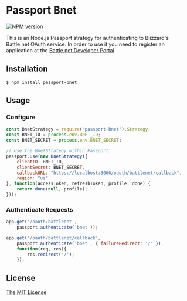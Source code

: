 # Passport Bnet

[![NPM
version](https://badge.fury.io/js/passport-bnet.svg)](http://badge.fury.io/js/passport-bnet)

This is an Node.js Passport strategy for authenticating to Blizzard's Battle.net OAuth
service. In order to use it you need to register an application at the
[Battle.net Developer Portal](https://develop.battle.net/)

## Installation

    $ npm install passport-bnet

## Usage

### Configure
```js
const BnetStrategy = require('passport-bnet').Strategy;
const BNET_ID = process.env.BNET_ID;
const BNET_SECRET = process.env.BNET_SECRET;

// Use the BnetStrategy within Passport.
passport.use(new BnetStrategy({
    clientID: BNET_ID,
    clientSecret: BNET_SECRET,
    callbackURL: "https://localhost:3000/oauth/battlenet/callback",
    region: "us"
}, function(accessToken, refreshToken, profile, done) {
    return done(null, profile);
}));
```

### Authenticate Requests

```js
app.get('/oauth/battlenet',
    passport.authenticate('bnet'));

app.get('/oauth/battlenet/callback',
    passport.authenticate('bnet', { failureRedirect: '/' }),
    function(req, res){
        res.redirect('/');
    });
```

## License

[The MIT License](http://opensource.org/licenses/MIT)

